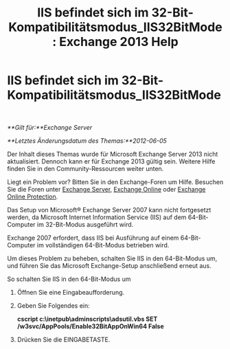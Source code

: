 ﻿---
title: 'IIS befindet sich im 32-Bit-Kompatibilitätsmodus_IIS32BitMode: Exchange 2013 Help'
TOCTitle: IIS befindet sich im 32-Bit-Kompatibilitätsmodus_IIS32BitMode
ms:assetid: 742dfc32-353c-46a2-830e-68aed6a68ce0
ms:mtpsurl: https://technet.microsoft.com/de-de/library/ms.exch.setupreadiness.iis32bitmode(v=EXCHG.150)
ms:contentKeyID: 50476015
ms.date: 05/22/2018
mtps_version: v=EXCHG.150
ms.translationtype: MT
---

# IIS befindet sich im 32-Bit-Kompatibilitätsmodus\_IIS32BitMode

 

_**Gilt für:**Exchange Server_

_**Letztes Änderungsdatum des Themas:**2012-06-05_

Der Inhalt dieses Themas wurde für Microsoft Exchange Server 2013 nicht aktualisiert. Dennoch kann er für Exchange 2013 gültig sein. Weitere Hilfe finden Sie in den Community-Ressourcen weiter unten.

Liegt ein Problem vor? Bitten Sie in den Exchange-Foren um Hilfe. Besuchen Sie die Foren unter [Exchange Server](https://go.microsoft.com/fwlink/p/?linkid=60612), [Exchange Online](https://go.microsoft.com/fwlink/p/?linkid=267542) oder [Exchange Online Protection](https://go.microsoft.com/fwlink/p/?linkid=285351).

Das Setup von Microsoft® Exchange Server 2007 kann nicht fortgesetzt werden, da Microsoft Internet Information Service (IIS) auf dem 64-Bit-Computer im 32-Bit-Modus ausgeführt wird.

Exchange 2007 erfordert, dass IIS bei Ausführung auf einem 64-Bit-Computer im vollständigen 64-Bit-Modus betrieben wird.

Um dieses Problem zu beheben, schalten Sie IIS in den 64-Bit-Modus um, und führen Sie das Microsoft Exchange-Setup anschließend erneut aus.

So schalten Sie IIS in den 64-Bit-Modus um

1.  Öffnen Sie eine Eingabeaufforderung.

2.  Geben Sie Folgendes ein:
    
    **cscript c:\\inetpub\\adminscripts\\adsutil.vbs SET /w3svc/AppPools/Enable32BitAppOnWin64 False**

3.  Drücken Sie die EINGABETASTE.

